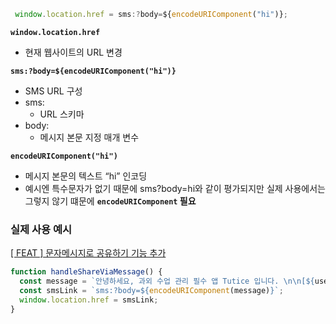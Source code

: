 ```jsx
 window.location.href = sms:?body=${encodeURIComponent("hi")};

```

**`window.location.href`**

- 현재 웹사이트의 URL 변경

**`sms:?body=${encodeURIComponent("hi")}`**

- SMS URL 구성
- sms:
  - URL 스키마
- body:
  - 메시지 본문 지정 매개 변수

**`encodeURIComponent("hi")`**

- 메시지 본문의 텍스트 “hi” 인코딩
- 예시엔 특수문자가 없기 때문에 sms?body=hi와 같이 평가되지만 실제 사용에서는 그렇지 않기 떄문에 **`encodeURIComponent` 필요**

### 실제 사용 예시

[[ FEAT ] 문자메시지로 공유하기 기능 추가 ](https://github.com/Gwasuwon-shot/Tutice_Client/pull/470)

```jsx
function handleShareViaMessage() {
  const message = `안녕하세요, 과외 수업 관리 필수 앱 Tutice 입니다. \n\n[${userName}]선생님이 [${studentName}]학생의\nTutice 초대장을 보냈습니다.\n\nTutice 링크 \n ${URL}`;
  const smsLink = `sms:?body=${encodeURIComponent(message)}`;
  window.location.href = smsLink;
}
```
